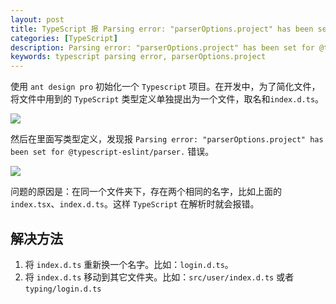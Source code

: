 ```yaml
---
layout: post
title: TypeScript 报 Parsing error: "parserOptions.project" has been set for @typescript-eslint/parser错误
categories: [TypeScript]
description: Parsing error: "parserOptions.project" has been set for @typescript-eslint/parser
keywords: typescript parsing error, parserOptions.project
---
```


使用 `ant design pro` 初始化一个 `Typescript` 项目。在开发中，为了简化文件，将文件中用到的 `TypeScript` 类型定义单独提出为一个文件，取名和`index.d.ts`。

![](https://gitee.com/xiangming25/picture/raw/master/2021-9-14/1631603579428-image.png)

然后在里面写类型定义，发现报 `Parsing error: "parserOptions.project" has been set for @typescript-eslint/parser.` 错误。

![](https://gitee.com/xiangming25/picture/raw/master/2021-9-14/1631603820617-image.png)

问题的原因是：在同一个文件夹下，存在两个相同的名字，比如上面的 `index.tsx`、`index.d.ts`。这样 `TypeScript` 在解析时就会报错。

## 解决方法

1. 将 `index.d.ts` 重新换一个名字。比如：`login.d.ts`。
2. 将 `index.d.ts` 移动到其它文件夹。比如：`src/user/index.d.ts` 或者 `typing/login.d.ts`